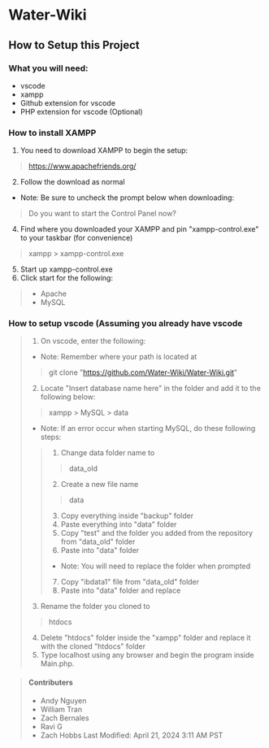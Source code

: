 # Water-Wiki

## How to Setup this Project

### What you will need:
- vscode
- xampp
- Github extension for vscode
- PHP extension for vscode (Optional)

### How to install XAMPP

1. You need to download XAMPP to begin the setup:

> https://www.apachefriends.org/

2. Follow the download as normal
- Note: Be sure to uncheck the prompt below when downloading:
> Do you want to start the Control Panel now?

4. Find where you downloaded your XAMPP and pin "xampp-control.exe" to your taskbar (for convenience)
> xampp > xampp-control.exe

5. Start up xampp-control.exe
6. Click start for the following:
> - Apache
> - MySQL

### How to setup vscode (Assuming you already have vscode
> 1. On vscode, enter the following:
> - Note: Remember where your path is located at
>> git clone "https://github.com/Water-Wiki/Water-Wiki.git"
>
> 2. Locate "Insert database name here" in the folder and add it to the following below:
>> xampp > MySQL > data
>
> - Note: If an error occur when starting MySQL, do these following steps:
>> 1. Change data folder name to
>>> data_old
>>
>> 2. Create a new file name
>>> data
>>
>> 3. Copy everything inside "backup" folder
>> 4. Paste everything into "data" folder
>> 5. Copy "test" and the folder you added from the repository from "data_old" folder
>> 6. Paste into "data" folder
>> - Note: You will need to replace the folder when prompted
>> 7. Copy "ibdata1" file from "data_old" folder
>> 8. Paste into "data" folder and replace
>
> 3. Rename the folder you cloned to
>> htdocs
>
> 4. Delete "htdocs" folder inside the "xampp" folder and replace it with the cloned "htdocs" folder
> 5. Type localhost using any browser and begin the program inside Main.php.

> #### Contributers
>
> - Andy Nguyen
> - William Tran
> - Zach Bernales
> - Ravi G
> - Zach Hobbs
>  Last Modified: April 21, 2024 3:11 AM PST
